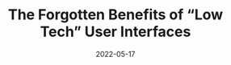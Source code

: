 ---
date: 2022-05-17
permalink: false
publisher: uxdesigncc
tags:
  - usability
target_url: https://uxdesign.cc/the-forgotten-benefits-of-low-tech-user-interfaces-57fdbb6ac83
title: The Forgotten Benefits of “Low Tech” User Interfaces
---